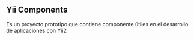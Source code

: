## Yii Components

Es un proyecto prototipo que contiene componente útiles en el desarrollo de 
aplicaciones con Yii2


